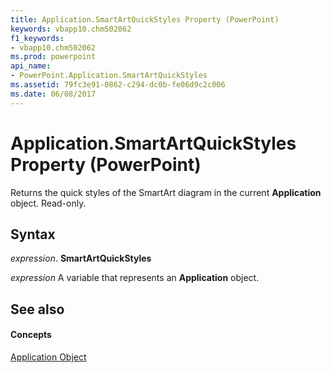 ```yaml
---
title: Application.SmartArtQuickStyles Property (PowerPoint)
keywords: vbapp10.chm502062
f1_keywords:
- vbapp10.chm502062
ms.prod: powerpoint
api_name:
- PowerPoint.Application.SmartArtQuickStyles
ms.assetid: 79fc3e91-0862-c294-dc0b-fe06d9c2c006
ms.date: 06/08/2017
---
```



# Application.SmartArtQuickStyles Property (PowerPoint)

Returns the quick styles of the SmartArt diagram in the current  **Application** object. Read-only.


## Syntax

 _expression_. **SmartArtQuickStyles**

 _expression_ A variable that represents an **Application** object.


## See also


#### Concepts


[Application Object](application-object-powerpoint.md)

